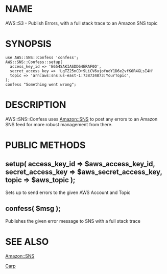 # NAME

AWS::S3 - Publish Errors, with a full stack trace to an Amazon SNS
topic

# SYNOPSIS

    use AWS::SNS::Confess 'confess';
    AWS::SNS::Confess::setup(
      access_key_id => 'E654SAKIASDD64ERAF0O',
      secret_access_key => 'LgTZ25nCD+9LiCV6ujofudY1D6e2vfK0R4GLsI4H'
      topic => 'arn:aws:sns:us-east-1:738734873:YourTopic',
    );
    confess "Something went wrong";



# DESCRIPTION

AWS::SNS::Confess uses [Amazon::SNS](http://search.cpan.org/perldoc?Amazon::SNS) to post any errors to an Amazon SNS
feed for more robust management from there.



# PUBLIC METHODS

## setup( access_key_id => $aws_access_key_id, secret_access_key => $aws_secret_access_key, topic => $aws_topic );

Sets up to send errors to the given AWS Account and Topic

## confess( $msg );

Publishes the given error message to SNS with a full stack trace

# SEE ALSO

[Amazon::SNS](http://search.cpan.org/perldoc?Amazon::SNS)

[Carp](http://search.cpan.org/perldoc?Carp)